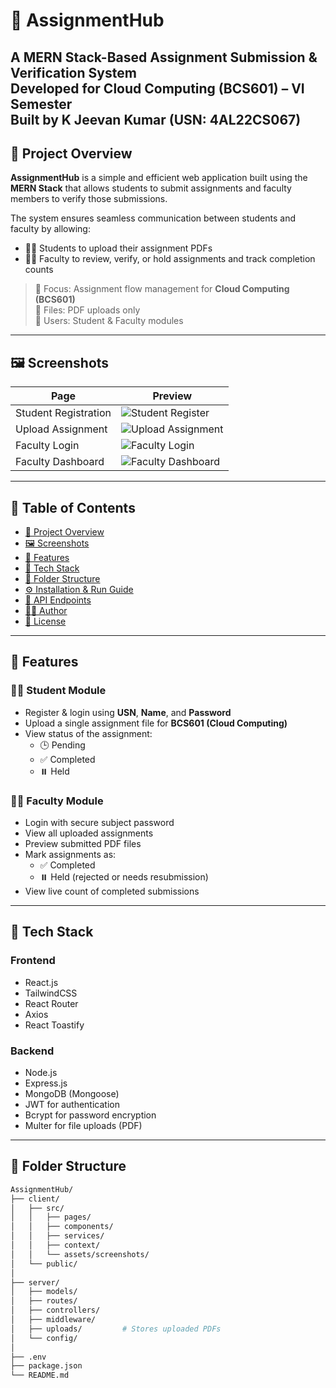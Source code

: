 # 📘 AssignmentHub

A MERN Stack-Based Assignment Submission & Verification System  
Developed for **Cloud Computing (BCS601)** – VI Semester  
Built by **K Jeevan Kumar** (USN: 4AL22CS067)
---

## 📌 Project Overview

**AssignmentHub** is a simple and efficient web application built using the **MERN Stack** that allows students to submit assignments and faculty members to verify those submissions.

The system ensures seamless communication between students and faculty by allowing:
- 🧑‍🎓 Students to upload their assignment PDFs
- 👩‍🏫 Faculty to review, verify, or hold assignments and track completion counts

> 🎯 Focus: Assignment flow management for **Cloud Computing (BCS601)**  
> 🧾 Files: PDF uploads only  
> 👥 Users: Student & Faculty modules

---

## 🖼️ Screenshots

| Page | Preview |
|------|---------|
| Student Registration | ![Student Register](./client/src/assets/screenshots/student-register.png) |
| Upload Assignment | ![Upload Assignment](./client/src/assets/screenshots/assignment-upload.png) |
| Faculty Login | ![Faculty Login](./client/src/assets/screenshots/faculty-login.png) |
| Faculty Dashboard | ![Faculty Dashboard](./client/src/assets/screenshots/faculty-dashboard.png) |

---

## 📑 Table of Contents

- [📌 Project Overview](#-project-overview)
- [🖼️ Screenshots](#-screenshots)
- [🚀 Features](#-features)
- [🔧 Tech Stack](#-tech-stack)
- [📁 Folder Structure](#-folder-structure)
- [⚙️ Installation & Run Guide](#️-installation--run-guide)
- [📡 API Endpoints](#-api-endpoints)
- [👨‍💻 Author](#-author)
- [📄 License](#-license)

---

## 🚀 Features

### 👨‍🎓 Student Module

- Register & login using **USN**, **Name**, and **Password**
- Upload a single assignment file for **BCS601 (Cloud Computing)**
- View status of the assignment:  
  - 🕒 Pending  
  - ✅ Completed  
  - ⏸️ Held

### 👩‍🏫 Faculty Module

- Login with secure subject password
- View all uploaded assignments
- Preview submitted PDF files
- Mark assignments as:  
  - ✅ Completed  
  - ⏸️ Held (rejected or needs resubmission)
- View live count of completed submissions

---

## 🔧 Tech Stack

### Frontend

- React.js  
- TailwindCSS  
- React Router  
- Axios  
- React Toastify

### Backend

- Node.js  
- Express.js  
- MongoDB (Mongoose)  
- JWT for authentication  
- Bcrypt for password encryption  
- Multer for file uploads (PDF)

---

## 📁 Folder Structure

```bash
AssignmentHub/
├── client/
│   ├── src/
│   │   ├── pages/
│   │   ├── components/
│   │   ├── services/
│   │   ├── context/
│   │   └── assets/screenshots/
│   └── public/
│
├── server/
│   ├── models/
│   ├── routes/
│   ├── controllers/
│   ├── middleware/
│   ├── uploads/         # Stores uploaded PDFs
│   └── config/
│
├── .env
├── package.json
└── README.md
```
